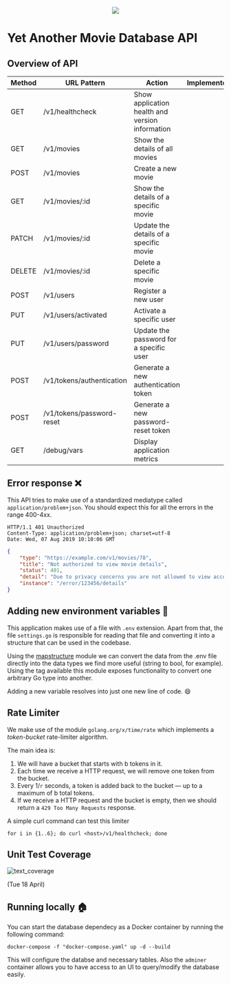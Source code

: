 <p align="center">
  <a href="https://github.com/PeteGabriel/yamda_go/actions?query=workflow%3ATest">
    <img src="https://img.shields.io/github/workflow/status/PeteGabriel/yamda_go/Test?label=%F0%9F%A7%AA%20tests&style=flat&color=75C46B">
  </a>    
</p>


# Yet Another Movie Database API 


## Overview of API

| Method | URL Pattern               | Action                                          | Implemented | 
|--------|---------------------------|-------------------------------------------------|-------------|
| GET    | /v1/healthcheck           | Show application health and version information |             |
| GET    | /v1/movies                | Show the details of all movies                  |             |
| POST   | /v1/movies                | Create a new movie                              |             |
| GET    | /v1/movies/:id            | Show the details of a specific movie            |             |
| PATCH  | /v1/movies/:id            | Update the details of a specific movie          |             |
| DELETE | /v1/movies/:id            | Delete a specific movie                         |             |
| POST   | /v1/users                 | Register a new user                             |             |
| PUT    | /v1/users/activated       | Activate a specific user                        |             |
| PUT    | /v1/users/password        | Update the password for a specific user         |             |
| POST   | /v1/tokens/authentication | Generate a new authentication token             |             |
| POST   | /v1/tokens/password-reset | Generate a new password-reset token             |             |
| GET    | /debug/vars               | Display application metrics                     |             |


## Error response :x:

This API tries to make use of a standardized mediatype called `application/problem+json`. You should expect this for all
the errors in the range 400-4xx.
```
HTTP/1.1 401 Unauthorized
Content-Type: application/problem+json; charset=utf-8
Date: Wed, 07 Aug 2019 10:10:06 GMT
```

```json
{
    "type": "https://example.com/v1/movies/78",
    "title": "Not authorized to view movie details",
    "status": 401,
    "detail": "Due to privacy concerns you are not allowed to view account details of others.",
    "instance": "/error/123456/details"
}
```

## Adding new environment variables :palm_tree:

This application makes use of a file with `.env` extension. Apart from that, the file `settings.go` is responsible for reading that file and converting it into a structure that can be used in the codebase.

Using the [mapstructure](https://pkg.go.dev/github.com/mitchellh/mapstructure) module we can convert the data from the .env file directly into the data types we find more useful (string to bool, for example). Using the tag available this module exposes functionality to convert one arbitrary Go type into another.

Adding a new variable resolves into just one new line of code. :smile:



## Rate Limiter

We make use of the module `golang.org/x/time/rate` which implements a _token-bucket_ rate-limiter algorithm.

The main idea is:

1. We will have a bucket that starts with b tokens in it.
2. Each time we receive a HTTP request, we will remove one token from the bucket.
3. Every 1/`r` seconds, a token is added back to the bucket — up to a maximum of b total
tokens.
4. If we receive a HTTP request and the bucket is empty, then we should return a
`429 Too Many Requests` response.

A simple curl command can test this limiter

```
for i in {1..6}; do curl <host>/v1/healthcheck; done
```


## Unit Test Coverage

![text_coverage](https://i.imgur.com/R8INk8N.png)

(Tue 18 April)



## Running locally :house:

You can start the database dependecy as a Docker container by running the following command:

```
docker-compose -f "docker-compose.yaml" up -d --build
```

This will configure the databse and necessary tables. Also the `adminer` container allows you to have access to an UI to query/modify the database easily.
